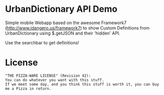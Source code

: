 UrbanDictionary API Demo
===================

Simple mobile Webapp based on the awesome Framework7 (http://www.idangero.us/framework7) to show Custom Definitions from UrbanDictionary using $.getJSON and their 'hidden' API.

Use the searchbar to get definitions!

License
=======
    "THE PIZZA-WARE LICENSE" (Revision 42):
    You can do whatever you want with this stuff. 
    If we meet some day, and you think this stuff is worth it, you can buy me a Pizza in return.
